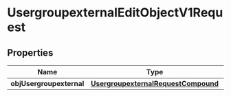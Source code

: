 
# UsergroupexternalEditObjectV1Request

## Properties
| Name | Type | Description | Notes |
| ------------ | ------------- | ------------- | ------------- |
| **objUsergroupexternal** | [**UsergroupexternalRequestCompound**](UsergroupexternalRequestCompound.md) |  |  |



